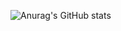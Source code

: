 ![Anurag's GitHub stats](https://github-readme-stats.vercel.app/api?username=Paralumxn&show_icons=true&theme=tokyonight)
